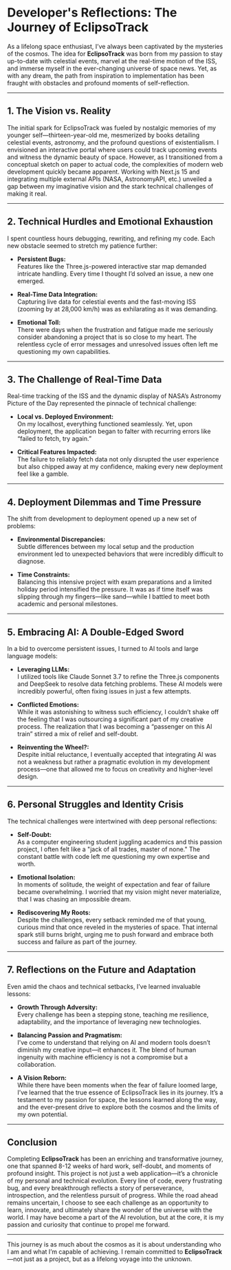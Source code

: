 # Developer's Reflections: The Journey of EclipsoTrack

As a lifelong space enthusiast, I’ve always been captivated by the mysteries of the cosmos. The idea for **EclipsoTrack** was born from my passion to stay up-to-date with celestial events, marvel at the real-time motion of the ISS, and immerse myself in the ever-changing universe of space news. Yet, as with any dream, the path from inspiration to implementation has been fraught with obstacles and profound moments of self-reflection.

---

## 1. The Vision vs. Reality

The initial spark for EclipsoTrack was fueled by nostalgic memories of my younger self—thirteen-year-old me, mesmerized by books detailing celestial events, astronomy, and the profound questions of existentialism. I envisioned an interactive portal where users could track upcoming events and witness the dynamic beauty of space. However, as I transitioned from a conceptual sketch on paper to actual code, the complexities of modern web development quickly became apparent. Working with Next.js 15 and integrating multiple external APIs (NASA, AstronomyAPI, etc.) unveiled a gap between my imaginative vision and the stark technical challenges of making it real.

---

## 2. Technical Hurdles and Emotional Exhaustion

I spent countless hours debugging, rewriting, and refining my code. Each new obstacle seemed to stretch my patience further:

- **Persistent Bugs:**  
  Features like the Three.js-powered interactive star map demanded intricate handling. Every time I thought I’d solved an issue, a new one emerged.

- **Real-Time Data Integration:**  
  Capturing live data for celestial events and the fast-moving ISS (zooming by at 28,000 km/h) was as exhilarating as it was demanding.

- **Emotional Toll:**  
  There were days when the frustration and fatigue made me seriously consider abandoning a project that is so close to my heart. The relentless cycle of error messages and unresolved issues often left me questioning my own capabilities.

---

## 3. The Challenge of Real-Time Data

Real-time tracking of the ISS and the dynamic display of NASA’s Astronomy Picture of the Day represented the pinnacle of technical challenge:

- **Local vs. Deployed Environment:**  
  On my localhost, everything functioned seamlessly. Yet, upon deployment, the application began to falter with recurring errors like “failed to fetch, try again.”

- **Critical Features Impacted:**  
  The failure to reliably fetch data not only disrupted the user experience but also chipped away at my confidence, making every new deployment feel like a gamble.

---

## 4. Deployment Dilemmas and Time Pressure

The shift from development to deployment opened up a new set of problems:

- **Environmental Discrepancies:**  
  Subtle differences between my local setup and the production environment led to unexpected behaviors that were incredibly difficult to diagnose.

- **Time Constraints:**  
  Balancing this intensive project with exam preparations and a limited holiday period intensified the pressure. It was as if time itself was slipping through my fingers—like sand—while I battled to meet both academic and personal milestones.

---

## 5. Embracing AI: A Double-Edged Sword

In a bid to overcome persistent issues, I turned to AI tools and large language models:

- **Leveraging LLMs:**  
  I utilized tools like Claude Sonnet 3.7 to refine the Three.js components and DeepSeek to resolve data fetching problems. These AI models were incredibly powerful, often fixing issues in just a few attempts.

- **Conflicted Emotions:**  
  While it was astonishing to witness such efficiency, I couldn’t shake off the feeling that I was outsourcing a significant part of my creative process. The realization that I was becoming a “passenger on this AI train” stirred a mix of relief and self-doubt.

- **Reinventing the Wheel?:**  
  Despite initial reluctance, I eventually accepted that integrating AI was not a weakness but rather a pragmatic evolution in my development process—one that allowed me to focus on creativity and higher-level design.

---

## 6. Personal Struggles and Identity Crisis

The technical challenges were intertwined with deep personal reflections:

- **Self-Doubt:**  
  As a computer engineering student juggling academics and this passion project, I often felt like a "jack of all trades, master of none." The constant battle with code left me questioning my own expertise and worth.

- **Emotional Isolation:**  
  In moments of solitude, the weight of expectation and fear of failure became overwhelming. I worried that my vision might never materialize, that I was chasing an impossible dream.

- **Rediscovering My Roots:**  
  Despite the challenges, every setback reminded me of that young, curious mind that once reveled in the mysteries of space. That internal spark still burns bright, urging me to push forward and embrace both success and failure as part of the journey.

---

## 7. Reflections on the Future and Adaptation

Even amid the chaos and technical setbacks, I’ve learned invaluable lessons:

- **Growth Through Adversity:**  
  Every challenge has been a stepping stone, teaching me resilience, adaptability, and the importance of leveraging new technologies.

- **Balancing Passion and Pragmatism:**  
  I’ve come to understand that relying on AI and modern tools doesn’t diminish my creative input—it enhances it. The blend of human ingenuity with machine efficiency is not a compromise but a collaboration.

- **A Vision Reborn:**  
  While there have been moments when the fear of failure loomed large, I’ve learned that the true essence of EclipsoTrack lies in its journey. It’s a testament to my passion for space, the lessons learned along the way, and the ever-present drive to explore both the cosmos and the limits of my own potential.

---

## Conclusion

Completing **EclipsoTrack** has been an enriching and transformative journey, one that spanned 8-12 weeks of hard work, self-doubt, and moments of profound insight. This project is not just a web application—it’s a chronicle of my personal and technical evolution. Every line of code, every frustrating bug, and every breakthrough reflects a story of perseverance, introspection, and the relentless pursuit of progress. While the road ahead remains uncertain, I choose to see each challenge as an opportunity to learn, innovate, and ultimately share the wonder of the universe with the world. I may have become a part of the AI revolution, but at the core, it is my passion and curiosity that continue to propel me forward.

--- 

This journey is as much about the cosmos as it is about understanding who I am and what I’m capable of achieving. I remain committed to **EclipsoTrack**—not just as a project, but as a lifelong voyage into the unknown.
